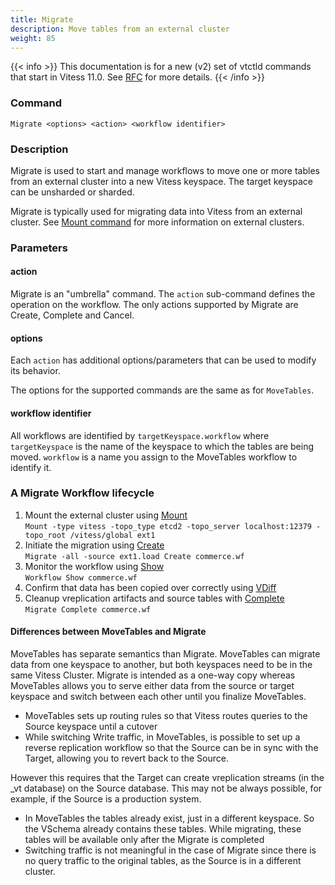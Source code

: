 ```yaml
---
title: Migrate
description: Move tables from an external cluster
weight: 85
---
```


{{< info >}}
This documentation is for a new (v2) set of vtctld commands that start in Vitess 11.0. See [RFC](https://github.com/vitessio/vitess/issues/7225) for more details.
{{< /info >}}

### Command

```
Migrate <options> <action> <workflow identifier>
```

### Description

Migrate is used to start and manage workflows to move one or more tables from an external cluster into a new Vitess keyspace. The target keyspace can be unsharded or sharded.

Migrate is typically used for migrating data into Vitess from an external cluster. See [Mount command](../mount) for more information on external clusters.

### Parameters

#### action

<div class="cmd">

Migrate is an "umbrella" command. The `action` sub-command defines the operation on the workflow.
The only actions supported by Migrate are Create, Complete and Cancel.

</div>

#### options
<div class="cmd">

Each `action` has additional options/parameters that can be used to modify its behavior.

The options for the supported commands are the same as for `MoveTables`.

</div>

#### workflow identifier

<div class="cmd">

All workflows are identified by `targetKeyspace.workflow` where `targetKeyspace` is the name of the keyspace to which the tables are being moved. `workflow` is a name you assign to the MoveTables workflow to identify it.

</div>


### A Migrate Workflow lifecycle

1. Mount the external cluster using [Mount](../mount)<br/>
`Mount -type vitess -topo_type etcd2 -topo_server localhost:12379 -topo_root /vitess/global ext1`
1. Initiate the migration using [Create](../create)<br/>
`Migrate -all -source ext1.load Create commerce.wf`
1. Monitor the workflow using [Show](../show)<br/>
`Workflow Show commerce.wf`
1. Confirm that data has been copied over correctly using [VDiff](../vdiff)
1. Cleanup vreplication artifacts and source tables with [Complete](../complete) <br/>
`Migrate Complete commerce.wf`


#### Differences between MoveTables and Migrate

MoveTables has separate semantics than Migrate. MoveTables can migrate data from one keyspace to another, but both keyspaces need to be in the same Vitess Cluster. Migrate is intended as a one-way copy whereas MoveTables allows you to serve either data from the source or target keyspace and switch between each other until you finalize MoveTables.

* MoveTables sets up routing rules so that Vitess routes queries to the Source keyspace until a cutover
* While switching Write traffic, in MoveTables, is possible to set up a reverse replication workflow so that the Source can be in sync with the Target, allowing you to revert back to the Source.

However this requires that the Target can create vreplication streams (in the \_vt database) on the Source database. This may not be always possible, for example, if the Source is a production system.

* In MoveTables the tables already exist, just in a different keyspace. So the VSchema already contains these tables. While migrating, these tables will be available only after the Migrate is completed
* Switching traffic is not meaningful in the case of Migrate since there is no query traffic to the original tables, as the Source is in a different cluster.
